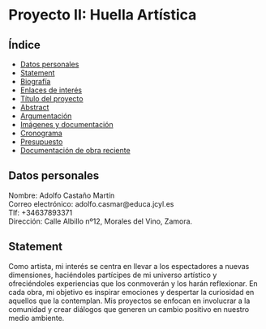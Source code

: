 <!DOCTYPE html>
<html>
<head>
  <title>Huella Artística</title>
</head>
<body>
  <h1>Proyecto II: Huella Artística</h1>

  <h2>Índice</h2>
  <ul>
    <li><a href="#datos-personales">Datos personales</a></li>
    <li><a href="#statement">Statement</a></li>
    <li><a href="#biografia">Biografía</a></li>
    <li><a href="#enlaces-de-interes">Enlaces de interés</a></li>
    <li><a href="#titulo-del-proyecto">Título del proyecto</a></li>
    <li><a href="#abstract">Abstract</a></li>
    <li><a href="#argumentacion">Argumentación</a></li>
    <li><a href="#imagenes-y-documentacion">Imágenes y documentación</a></li>
    <li><a href="#cronograma">Cronograma</a></li>
    <li><a href="#presupuesto">Presupuesto</a></li>
    <li><a href="#documentacion-de-obra-reciente">Documentación de obra reciente</a></li>
  </ul>

  <h2 id="datos-personales">Datos personales</h2>
  <p>
    Nombre: Adolfo Castaño Martín<br>
    Correo electrónico: adolfo.casmar@educa.jcyl.es<br>
    Tlf: +34637893371<br>
    Dirección: Calle Albillo nº12, Morales del Vino, Zamora.
  </p>

  <h2 id="statement">Statement</h2>
  <p>
    Como artista, mi interés se centra en llevar a los espectadores a nuevas dimensiones, haciéndoles partícipes de mi universo artístico y ofreciéndoles experiencias que los conmoverán y los harán reflexionar. En cada obra, mi objetivo es inspirar emociones y despertar la curiosidad en aquellos que la contemplan. Mis proyectos se enfocan en involucrar a la comunidad y crear diálogos que generen un cambio positivo en nuestro medio ambiente.
  </p>

  <!-- Agrega las demás secciones según el índice -->

</body>
</html>
